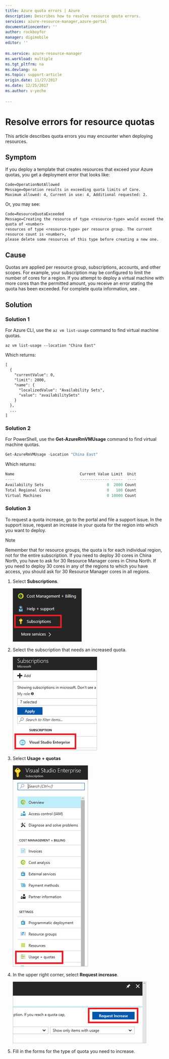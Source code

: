 ```yaml
---
title: Azure quota errors | Azure
description: Describes how to resolve resource qouta errors.
services: azure-resource-manager,azure-portal
documentationcenter: ''
author: rockboyfor
manager: digimobile
editor: ''

ms.service: azure-resource-manager
ms.workload: multiple
ms.tgt_pltfrm: na
ms.devlang: na
ms.topic: support-article
origin.date: 11/27/2017
ms.date: 12/25/2017
ms.author: v-yeche

---
```

# Resolve errors for resource quotas

This article describes quota errors you may encounter when deploying resources.

## Symptom

If you deploy a template that creates resources that exceed your Azure quotas, you get a deployment error that looks like:

```
Code=OperationNotAllowed
Message=Operation results in exceeding quota limits of Core.
Maximum allowed: 4, Current in use: 4, Additional requested: 2.
```

Or, you may see:

```
Code=ResourceQuotaExceeded
Message=Creating the resource of type <resource-type> would exceed the quota of <number>
resources of type <resource-type> per resource group. The current resource count is <number>,
please delete some resources of this type before creating a new one.
```

## Cause

Quotas are applied per resource group, subscriptions, accounts, and other scopes. For example, your subscription may be configured to limit the number of cores for a region. If you attempt to deploy a virtual machine with more cores than the permitted amount, you receive an error stating the quota has been exceeded.
For complete quota information, see .

## Solution

### Solution 1

For Azure CLI, use the `az vm list-usage` command to find virtual machine quotas.

```azurecli
az vm list-usage --location "China East"
```

Which returns:

```azurecli
[
  {
    "currentValue": 0,
    "limit": 2000,
    "name": {
      "localizedValue": "Availability Sets",
      "value": "availabilitySets"
    }
  },
  ...
]
```

### Solution 2

For PowerShell, use the **Get-AzureRmVMUsage** command to find virtual machine quotas.

```powershell
Get-AzureRmVMUsage -Location "China East"
```

Which returns:

```powershell
Name                             Current Value Limit  Unit
----                             ------------- -----  ----
Availability Sets                            0  2000 Count
Total Regional Cores                         0   100 Count
Virtual Machines                             0 10000 Count
```

### Solution 3

To request a quota increase, go to the portal and file a support issue. In the support issue, request an increase in your quota for the region into which you want to deploy.

> [!NOTE]
> Remember that for resource groups, the quota is for each individual region, not for the entire subscription. If you need to deploy 30 cores in China North, you have to ask for 30 Resource Manager cores in China North. If you need to deploy 30 cores in any of the regions to which you have access, you should ask for 30 Resource Manager cores in all regions.
>
>

1. Select **Subscriptions**.

   ![Subscriptions](./media/resource-manager-quota-errors/subscriptions.png)

2. Select the subscription that needs an increased quota.

   ![Select subscription](./media/resource-manager-quota-errors/select-subscription.png)

3. Select **Usage + quotas**

   ![Select usage and quotas](./media/resource-manager-quota-errors/select-usage-quotas.png)

4. In the upper right corner, select **Request increase**.

   ![Request increase](./media/resource-manager-quota-errors/request-increase.png)

5. Fill in the forms for the type of quota you need to increase.
<!-- Not Available on  ![Fill in form](./media/resource-manager-quota-errors/forms.png) -->

<!-- Update_Description: update meta properties, wording update -->
